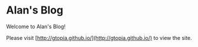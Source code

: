 # Alan's Blog

Welcome to Alan's Blog!

Please visit [http://gtopia.github.io/](http://gtopia.github.io/) to view the site.










